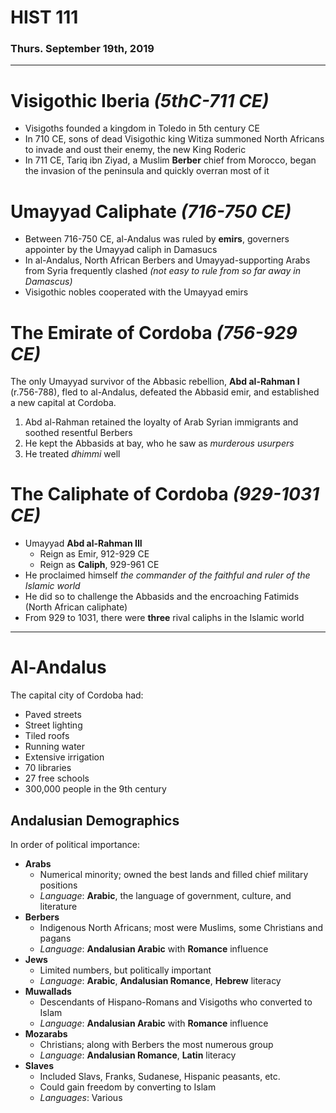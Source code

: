 # HIST 111
### Thurs. September 19th, 2019
---

# Visigothic Iberia _(5thC-711 CE)_
* Visigoths founded a kingdom in Toledo in 5th century CE
* In 710 CE, sons of dead Visigothic king Witiza summoned North Africans to invade and oust their enemy, the new King Roderic
* In 711 CE, Tariq ibn Ziyad, a Muslim __Berber__ chief from Morocco, began the invasion of the peninsula and quickly overran most of it

# Umayyad Caliphate _(716-750 CE)_
* Between 716-750 CE, al-Andalus was ruled by __emirs__, governers appointer by the Umayyad caliph in Damasucs
* In al-Andalus, North African Berbers and Umayyad-supporting Arabs from Syria frequently clashed _(not easy to rule from so far away in Damascus)_
* Visigothic nobles cooperated with the Umayyad emirs

# The Emirate of Cordoba _(756-929 CE)_
The only Umayyad survivor of the Abbasic rebellion, __Abd al-Rahman I__ (r.756-788), fled to al-Andalus, defeated the Abbasid emir, and established a new capital at Cordoba.
1. Abd al-Rahman retained the loyalty of Arab Syrian immigrants and soothed resentful Berbers
2. He kept the Abbasids at bay, who he saw as _murderous usurpers_
3. He treated _dhimmi_ well

# The Caliphate of Cordoba _(929-1031 CE)_
* Umayyad __Abd al-Rahman III__
    - Reign as Emir, 912-929 CE
    - Reign as __Caliph__, 929-961 CE
* He proclaimed himself _the commander of the faithful and ruler of the Islamic world_
* He did so to challenge the Abbasids and the encroaching Fatimids (North African caliphate)
* From 929 to 1031, there were __three__ rival caliphs in the Islamic world

---
# Al-Andalus
The capital city of Cordoba had:
* Paved streets
* Street lighting
* Tiled roofs
* Running water
* Extensive irrigation
* 70 libraries
* 27 free schools
* 300,000 people in the 9th century

## Andalusian Demographics
In order of political importance:
* __Arabs__
    - Numerical minority; owned the best lands and filled chief military positions
    - _Language_: __Arabic__, the language of government, culture, and literature
* __Berbers__
    - Indigenous North Africans; most were Muslims, some Christians and pagans
    - _Language_: __Andalusian Arabic__ with __Romance__ influence
* __Jews__
    - Limited numbers, but politically important
    - _Language_: __Arabic__, __Andalusian Romance__, __Hebrew__ literacy
* __Muwallads__
    - Descendants of Hispano-Romans and Visigoths who converted to Islam
    - _Language_: __Andalusian Arabic__ with __Romance__ influence
* __Mozarabs__
    - Christians; along with Berbers the most numerous group
    - _Language_: __Andalusian Romance__, __Latin__ literacy
* __Slaves__
    - Included Slavs, Franks, Sudanese, Hispanic peasants, etc.
    - Could gain freedom by converting to Islam
    - _Languages_: Various